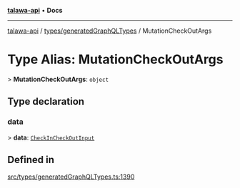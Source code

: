 [**talawa-api**](../../../README.md) • **Docs**

***

[talawa-api](../../../modules.md) / [types/generatedGraphQLTypes](../README.md) / MutationCheckOutArgs

# Type Alias: MutationCheckOutArgs

\> **MutationCheckOutArgs**: `object`

## Type declaration

### data

\> **data**: [`CheckInCheckOutInput`](CheckInCheckOutInput.md)

## Defined in

[src/types/generatedGraphQLTypes.ts:1390](https://github.com/PalisadoesFoundation/talawa-api/blob/0e711c6a6b57f55ab5776fc9c8edfc5ebc0b3d70/src/types/generatedGraphQLTypes.ts#L1390)
